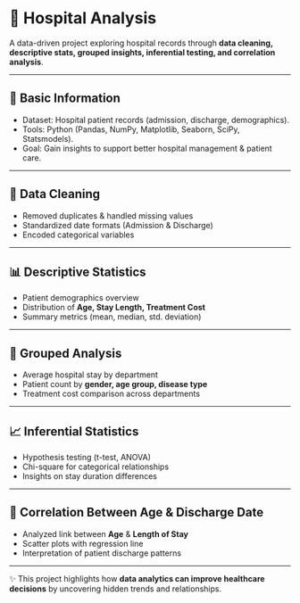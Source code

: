 # 🏥 Hospital Analysis  

A data-driven project exploring hospital records through **data cleaning, descriptive stats, grouped insights, inferential testing, and correlation analysis**.  

---

## 📌 Basic Information  
- Dataset: Hospital patient records (admission, discharge, demographics).  
- Tools: Python (Pandas, NumPy, Matplotlib, Seaborn, SciPy, Statsmodels).  
- Goal: Gain insights to support better hospital management & patient care.  

---

## 🧹 Data Cleaning  
- Removed duplicates & handled missing values  
- Standardized date formats (Admission & Discharge)  
- Encoded categorical variables  

---

## 📊 Descriptive Statistics  
- Patient demographics overview  
- Distribution of **Age, Stay Length, Treatment Cost**  
- Summary metrics (mean, median, std. deviation)  

---

## 📂 Grouped Analysis  
- Average hospital stay by department  
- Patient count by **gender, age group, disease type**  
- Treatment cost comparison across departments  

---

## 📈 Inferential Statistics  
- Hypothesis testing (t-test, ANOVA)  
- Chi-square for categorical relationships  
- Insights on stay duration differences  

---

## 🔗 Correlation Between Age & Discharge Date  
- Analyzed link between **Age** & **Length of Stay**  
- Scatter plots with regression line  
- Interpretation of patient discharge patterns  

---

✨ This project highlights how **data analytics can improve healthcare decisions** by uncovering hidden trends and relationships.  
